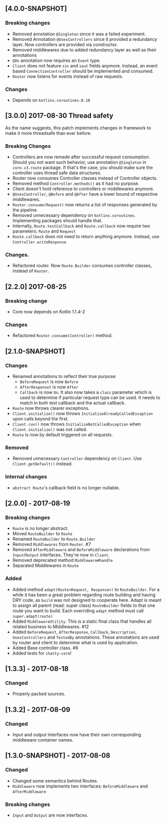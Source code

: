 ## [4.0.0-SNAPSHOT]

### Breaking changes

- Removed annotation `@Singleton` since it was a failed experiment.
- Removed Annotation `@UsesControllers` since it provided a redundancy layer. Now controllers are provided via constructor.
- Removed middlewares due to added redundancy layer as well as their annotations
- `@On` annotation now requires an `Event` type.
- `Client` does not feature `sin` and `sout` fields anymore. Instead, an event based `ConnectionController`
should be implemented and consumed.
- `Router` now listens for events instead of raw requests.

### Changes

- Depends on `kotlinx.coroutines:0.18`


## [3.0.0] 2017-08-30 Thread safety

As the name suggests, this patch implements changes in framework to make it more threadsafe than
ever before.

### Breaking Changes

- Controllers are now remade after successful request consumption. Should you not want such behavior, use annotation 
`@Singleton` in `core.v3.route` package. If that's the case, you should make sure the controller uses thread safe data
structures.
- Router now consumes Controller classes instead of Controller objects.
- Removed method `Controller.methods()` as it had no purpose.
- Client doesn't hold reference to controllers or middlewares anymore.
- `@UsesController`, `@Before` and `@After` have a lower bound of respective middlewares.
- `Router.consume(Request)` now returns a list of responses generated by the pipeline.
- Removed unnecessary dependency on `kotlinx.coroutines`. Implementing packages should handle that.
- Internally, `Route.testCallback` and `Route.callback` now require two parameters: `Route` and `Request`
- `Route.callback` does not need to return anything anymore. Instead, use `Controller.writeResponse` 

### Changes.

- Refactored router. Now `Route.Builder` consumes controller classes, instead of `Router`.

## [2.2.0] 2017-08-25

### Breaking change

- Core now depends on Kotlin 1.1.4-2

### Changes

- Refactored `Router.consume(Controller)` method.

## [2.1.0-SNAPSHOT]

### Changes

- Renamed annotations to reflect their true purpose:
    - `BeforeRequest` is now `Before`
    - `AfterResponset` is now `After`
    - `Callback` is now `On`. It also now takes a `clazz` parameter which is used to determine if particular request type can be
     used. It needs to match in both test callback and the actual callback.
- `Route` now throws clearer exceptions.
- `Client.initialize()` now throws `InitializeAlreadyCalledException` upon calls beyond the first.
- `Client.run()` now throws `InitializeNotCalledException` when `Client.initialize()` was not called.
- `Route` is now by default triggered on all requests.
### Removed

- Removed unnecessary `Controller` dependency on `Client`. Use `Client.getDefault()` instead.

### Internal changes

- `abstract Route`'s callback field is no longer nullable.

## [2.0.0] - 2017-08-19

### Breaking changes

- `Route` is no longer abstract.
- Moved `RouteBuilder` to `Route`
- Renamed `RouteBuilder` to `Route.Builder`
- Removed `Middlewares` from `Router`. #7
- Removed `AfterMiddleware` and `BeforeMiddleware` declarations from `Input`/`Output` interfaces. They're now in
`Client`.
- Removed deprecated method `Middleware#handle`
- Separated Middlewares in `Route`


### Added

- Added method `adapt(Route<Request, Response>)` to `RouteBuilder`. For a while it has been a great problem
regarding route building and having DRY code, as `build` was not designed to cooperate here. Adapt is meant to assign
all parent (read: super class) `RouteBuilder` fields to that one route you want to build. Each overriding `adapt` method
must call `super.adapt(route)`
- Added `MiddlewareUtility`. This is a static final class that handles all related business to Middlewares. #12
- Added `BeforeRequest`, `AfterResponse`, `Callback`, `Description`, `UsesControllers` and `TestedBy` annotations.
These annotations are used by router and client to determine what is used by application. 
- Added Base controller class. #8
- Added tests for `chatty-core`!

## [1.3.3] - 2017-08-18

### Changed

- Properly packed sources. 

## [1.3.2] - 2017-08-09

### Changed

- Input and output interfaces now have their own corresponding middleware container names.

## [1.3.0-SNAPSHOT] - 2017-08-08

### Changed

- Changed some semantics behind Routes.
- `Middleware` now implements two interfaces: `BeforeMiddleware` and `AfterMiddleware`

### Breaking changes

- `Input` and `Output` are now interfaces.